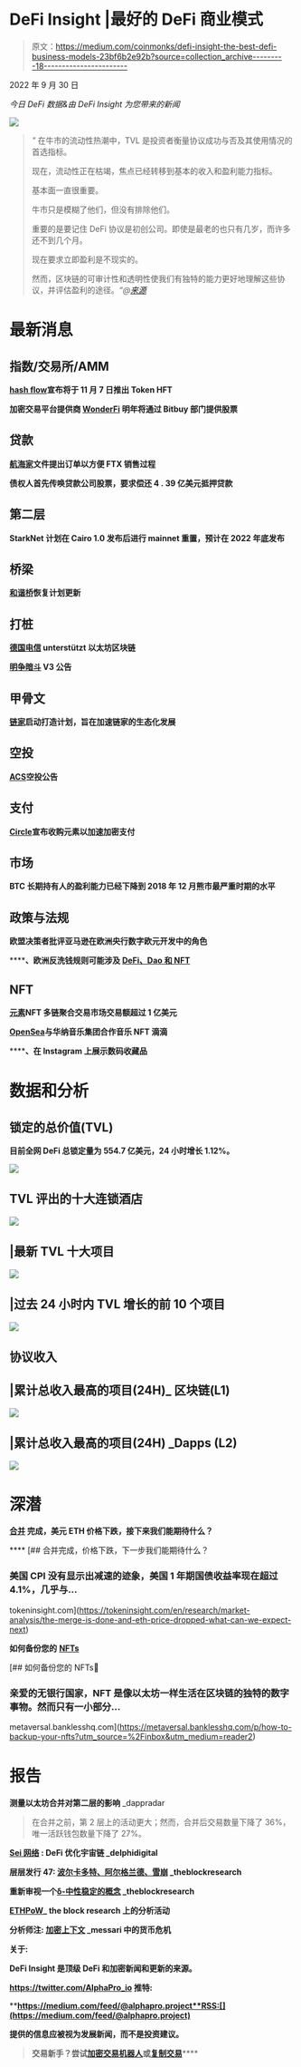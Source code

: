 # DeFi Insight |最好的 DeFi 商业模式

> 原文：<https://medium.com/coinmonks/defi-insight-the-best-defi-business-models-23bf6b2e92b?source=collection_archive---------18----------------------->

2022 年 9 月 30 日

*今日 DeFi 数据&由 DeFi Insight 为您带来的新闻*

![](img/86500bd3bf30ab97d1fd01e4d5f43b53.png)

> *"* 在牛市的流动性热潮中，TVL 是投资者衡量协议成功与否及其使用情况的首选指标。
> 
> 现在，流动性正在枯竭，焦点已经转移到基本的收入和盈利能力指标。
> 
> 基本面一直很重要。
> 
> 牛市只是模糊了他们，但没有排除他们。
> 
> 重要的是要记住 DeFi 协议是初创公司。即使是最老的也只有几岁，而许多还不到几个月。
> 
> 现在要求立即盈利是不现实的。
> 
> 然而，区块链的可审计性和透明性使我们有独特的能力更好地理解这些协议，并评估盈利的途径。*“@*[*来源*](https://newsletter.banklesshq.com/p/the-best-defi-business-models?utm_source=%2Finbox&utm_medium=reader2)

# 最新消息

## 指数/交易所/AMM

**[**hash flow**](https://blog.hashflow.com/introducing-the-hashverse-95ace8a372a7)**宣布将于 11 月 7 日推出 Token HFT****

******加密交易平台提供商 [WonderFi](https://www.coindesk.com/business/2022/09/29/wonderfis-crypto-trading-unit-bitbuy-to-offer-equities-next-year/) 明年将通过 Bitbuy 部门提供股票******

## ******贷款******

********[航海家](https://www.theblock.co/post/173813/voyager-files-proposed-order-to-facilitate-ftx-sales-process)文件提出订单以方便 FTX 销售过程********

******债权人首先传唤贷款公司股票，要求偿还 4 . 39 亿美元抵押贷款******

## ******第二层******

******StarkNet 计划在 Cairo 1.0 发布后进行 mainnet 重置，预计在 2022 年底发布******

## ******桥梁******

********[和谐桥](/harmony-one/harmony-bridge-recovery-plan-update-september-29-2022-632dbac20505)恢复计划更新********

## ******打桩******

********[德国电信](https://fundscene.com/deutsche-telekom-unterstuetzt-ethereum-blockchain/) unterstützt 以太坊区块链********

********[明争暗斗](https://www.theblockbeats.info/flash/106798) V3 公告********

## ******甲骨文******

********[链家](https://blog.chain.link/smartcon-2022-recap/)启动打造计划，旨在加速链家的生态化发展********

## ******空投******

********[ACS](/access-protocol/acs-airdrop-announcement-5a00ea854a1e)空投公告********

## ******支付******

********[Circle](https://www.circle.com/en/pressroom/circle-announces-acquisition-of-elements-to-accelerate-crypto-payments)宣布收购元素以加速加密支付********

## ******市场******

********BTC 长期持有人的盈利能力已经下降到 2018 年 12 月熊市最严重时期的水平********

## ******政策与法规******

******欧盟决策者批评亚马逊在欧洲央行数字欧元开发中的角色******

********、**欧洲反洗钱规则可能涉及 [DeFi、Dao 和 NFT](https://www.theblock.co/post/173652/europe-aml-rules-could-implicate-defi-daos-and-nfts)******

## ****NFT****

******[元素](https://dune.com/sixdegree/element-nft-marketplace)NFT 多链聚合交易市场交易额超过 1 亿美元******

********[**OpenSea**](https://www.theblock.co/post/173729/opensea-partners-with-warner-music-group-on-music-nft-drops?utm_source=twitter&utm_medium=social)**与华纳音乐集团合作音乐 NFT 滴滴**********

********、**在 Instagram 上展示数码收藏品******

# ****数据和分析****

## ****锁定的总价值(TVL)****

****目前全网 DeFi 总锁定量为 554.7 亿美元，24 小时增长 1.12%。****

****![](img/bc39228f9c24f90bf35efff165b4ffbf.png)****

## ****TVL 评出的十大连锁酒店****

****![](img/b5ea967d20d99f46d00601a445ec9abe.png)****

## ****|最新 TVL 十大项目****

****![](img/9a3a12ce6446f7c275d513f36a543f5c.png)****

## ****|过去 24 小时内 TVL 增长的前 10 个项目****

****![](img/1e3910313f5b8878099e532da08b8ef5.png)****

## ****协议收入****

## ****|累计总收入最高的项目(24H)_ 区块链(L1)****

****![](img/066df28ebdd810e1428eb0ffee043f42.png)****

## ****|累计总收入最高的项目(24H) _Dapps (L2)****

****![](img/548532f46b4b4ec8fe0de2cab1658df1.png)****

# ****深潜****

******[**合并**](https://tokeninsight.com/en/research/market-analysis/the-merge-is-done-and-eth-price-dropped-what-can-we-expect-next) **完成，美元 ETH 价格下跌，接下来我们能期待什么？********

****[](https://tokeninsight.com/en/research/market-analysis/the-merge-is-done-and-eth-price-dropped-what-can-we-expect-next) [## 合并完成，价格下跌，下一步我们能期待什么？

### 美国 CPI 没有显示出减速的迹象，美国 1 年期国债收益率现在超过 4.1%，几乎与…

tokeninsight.com](https://tokeninsight.com/en/research/market-analysis/the-merge-is-done-and-eth-price-dropped-what-can-we-expect-next) 

**如何备份您的** [**NFTs**](https://metaversal.banklesshq.com/p/how-to-backup-your-nfts?utm_source=%2Finbox&utm_medium=reader2)

[](https://metaversal.banklesshq.com/p/how-to-backup-your-nfts?utm_source=%2Finbox&utm_medium=reader2) [## 如何备份您的 NFTs💾

### 亲爱的无银行国家，NFT 是像以太坊一样生活在区块链的独特的数字事物。然而只有一小部分…

metaversal.banklesshq.com](https://metaversal.banklesshq.com/p/how-to-backup-your-nfts?utm_source=%2Finbox&utm_medium=reader2) 

# 报告

**测量以太坊合并对第二层的影响** _dappradar

> 在合并之前，第 2 层上的活动更大；然而，合并后交易数量下降了 36%，唯一活跃钱包数量下降了 27%。

**[**Sei 网络**](https://members.delphidigital.io/reports/sei-network-an-l1-for-defi) **: DeFi 优化宇宙链** _delphidigital**

****层层发行 47:** [**波尔卡多特、阿尔格兰德、雪崩**](https://www.theblockresearch.com/layer-by-layer-issue-47-polkadot-algorand-and-avalanche-173677) _theblockresearch**

****重新审视一个**[**δ-中性稳定的概念**](https://www.theblockresearch.com/revisiting-the-idea-of-a-delta-neutral-stablecoin-172171) _theblockresearch**

****[**ETHPoW**](https://www.theblockresearch.com/analyzing-activity-on-ethpow-173363)**_ the block research 上的分析活动******

********分析师注:** [**加密上下文**](https://messari.io/report/analyst-note-currency-crisises-in-a-crypto-context) _messari 中的货币危机******

******关于:******

****DeFi Insight 是顶级 DeFi 和加密新闻和更新的来源。****

******https://twitter.com/AlphaPro_io 推特:**[](https://twitter.com/AlphaPro_io)****

********https://medium.com/feed/@alphapro.project**RSS:[](https://medium.com/feed/@alphapro.project)******

******提供的信息应被视为发展新闻，而不是投资建议。******

> ******交易新手？尝试[加密交易机器人](/coinmonks/crypto-trading-bot-c2ffce8acb2a)或[复制交易](/coinmonks/top-10-crypto-copy-trading-platforms-for-beginners-d0c37c7d698c)**********